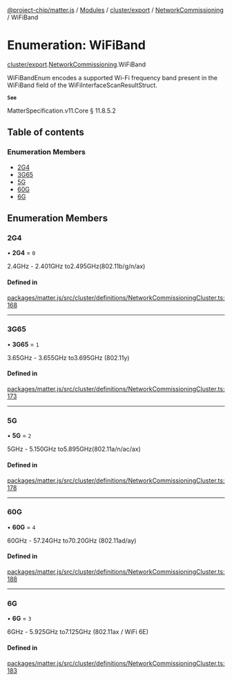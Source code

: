 [@project-chip/matter.js](../README.md) / [Modules](../modules.md) / [cluster/export](../modules/cluster_export.md) / [NetworkCommissioning](../modules/cluster_export.NetworkCommissioning.md) / WiFiBand

# Enumeration: WiFiBand

[cluster/export](../modules/cluster_export.md).[NetworkCommissioning](../modules/cluster_export.NetworkCommissioning.md).WiFiBand

WiFiBandEnum encodes a supported Wi-Fi frequency band present in the WiFiBand field of the
WiFiInterfaceScanResultStruct.

**`See`**

MatterSpecification.v11.Core § 11.8.5.2

## Table of contents

### Enumeration Members

- [2G4](cluster_export.NetworkCommissioning.WiFiBand.md#2g4)
- [3G65](cluster_export.NetworkCommissioning.WiFiBand.md#3g65)
- [5G](cluster_export.NetworkCommissioning.WiFiBand.md#5g)
- [60G](cluster_export.NetworkCommissioning.WiFiBand.md#60g)
- [6G](cluster_export.NetworkCommissioning.WiFiBand.md#6g)

## Enumeration Members

### 2G4

• **2G4** = ``0``

2.4GHz - 2.401GHz to2.495GHz(802.11b/g/n/ax)

#### Defined in

[packages/matter.js/src/cluster/definitions/NetworkCommissioningCluster.ts:168](https://github.com/project-chip/matter.js/blob/5f71eedebdb9fa54338bde320c311bb359b7455d/packages/matter.js/src/cluster/definitions/NetworkCommissioningCluster.ts#L168)

___

### 3G65

• **3G65** = ``1``

3.65GHz - 3.655GHz to3.695GHz (802.11y)

#### Defined in

[packages/matter.js/src/cluster/definitions/NetworkCommissioningCluster.ts:173](https://github.com/project-chip/matter.js/blob/5f71eedebdb9fa54338bde320c311bb359b7455d/packages/matter.js/src/cluster/definitions/NetworkCommissioningCluster.ts#L173)

___

### 5G

• **5G** = ``2``

5GHz - 5.150GHz to5.895GHz(802.11a/n/ac/ax)

#### Defined in

[packages/matter.js/src/cluster/definitions/NetworkCommissioningCluster.ts:178](https://github.com/project-chip/matter.js/blob/5f71eedebdb9fa54338bde320c311bb359b7455d/packages/matter.js/src/cluster/definitions/NetworkCommissioningCluster.ts#L178)

___

### 60G

• **60G** = ``4``

60GHz - 57.24GHz to70.20GHz (802.11ad/ay)

#### Defined in

[packages/matter.js/src/cluster/definitions/NetworkCommissioningCluster.ts:188](https://github.com/project-chip/matter.js/blob/5f71eedebdb9fa54338bde320c311bb359b7455d/packages/matter.js/src/cluster/definitions/NetworkCommissioningCluster.ts#L188)

___

### 6G

• **6G** = ``3``

6GHz - 5.925GHz to7.125GHz (802.11ax / WiFi 6E)

#### Defined in

[packages/matter.js/src/cluster/definitions/NetworkCommissioningCluster.ts:183](https://github.com/project-chip/matter.js/blob/5f71eedebdb9fa54338bde320c311bb359b7455d/packages/matter.js/src/cluster/definitions/NetworkCommissioningCluster.ts#L183)
